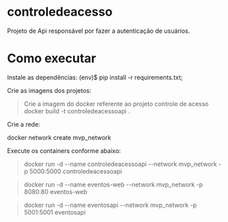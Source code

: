 # controledeacesso

Projeto de Api responsável por fazer a autenticação de usuários.

# Como executar

Instale as dependências: (env)$ pip install -r requirements.txt;


Crie as imagens dos projetos:

> Crie a imagem do docker referente ao projeto controle de acesso docker build -t controledeacessoapi .

Crie a rede:

docker network create mvp_network

Execute os containers conforme abaixo:

> docker run -d --name controledeacessoapi --network mvp_network -p 5000:5000 controledeacessoapi

> docker run -d --name eventos-web --network mvp_network -p 8080:80 eventos-web

> docker run -d --name eventosapi --network mvp_network -p 5001:5001 eventosapi

